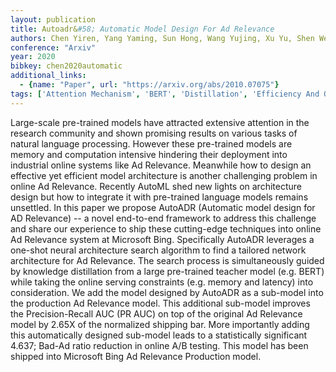 ```yaml
---
layout: publication
title: Autoadr&#58; Automatic Model Design For Ad Relevance
authors: Chen Yiren, Yang Yaming, Sun Hong, Wang Yujing, Xu Yu, Shen Wei, Zhou Rong, Tong Yunhai, Bai Jing, Zhang Ruofei
conference: "Arxiv"
year: 2020
bibkey: chen2020automatic
additional_links:
  - {name: "Paper", url: "https://arxiv.org/abs/2010.07075"}
tags: ['Attention Mechanism', 'BERT', 'Distillation', 'Efficiency And Optimization', 'Model Architecture', 'RAG', 'Tools']
---
```

Large-scale pre-trained models have attracted extensive attention in the research community and shown promising results on various tasks of natural language processing. However these pre-trained models are memory and computation intensive hindering their deployment into industrial online systems like Ad Relevance. Meanwhile how to design an effective yet efficient model architecture is another challenging problem in online Ad Relevance. Recently AutoML shed new lights on architecture design but how to integrate it with pre-trained language models remains unsettled. In this paper we propose AutoADR (Automatic model design for AD Relevance) -- a novel end-to-end framework to address this challenge and share our experience to ship these cutting-edge techniques into online Ad Relevance system at Microsoft Bing. Specifically AutoADR leverages a one-shot neural architecture search algorithm to find a tailored network architecture for Ad Relevance. The search process is simultaneously guided by knowledge distillation from a large pre-trained teacher model (e.g. BERT) while taking the online serving constraints (e.g. memory and latency) into consideration. We add the model designed by AutoADR as a sub-model into the production Ad Relevance model. This additional sub-model improves the Precision-Recall AUC (PR AUC) on top of the original Ad Relevance model by 2.65X of the normalized shipping bar. More importantly adding this automatically designed sub-model leads to a statistically significant 4.637; Bad-Ad ratio reduction in online A/B testing. This model has been shipped into Microsoft Bing Ad Relevance Production model.
